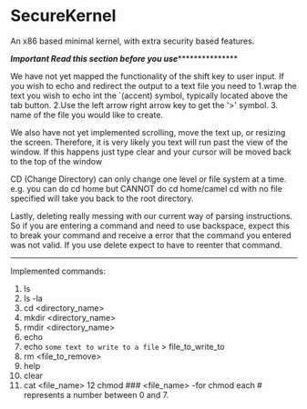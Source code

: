 # SecureKernel
An x86 based minimal kernel, with extra security based features.

***************************Important Read this section before you use******************************************


We have not yet mapped the functionality of the shift key to user input. If you wish to echo and redirect the output to a text file you need to 
	1.wrap the text you wish to echo int the `(accent) symbol, typically located above the tab button. 
	2.Use the left arrow right arrow key to get the '>' symbol.
	3. name of the file you would like to create.

We also have not yet implemented scrolling, move the text up, or resizing the screen. Therefore, it is very likely you text will run past the view of the window. If this happens just type clear and your cursor will be moved back to the top of the window


CD (Change Directory) can only change one level or file system at a time.
e.g. you can do cd home 
but CANNOT do cd home/camel
cd with no file specified will take you back to the root directory.

Lastly, deleting really messing with our current way of parsing instructions. So if you are entering a command and need to use backspace, expect this to break your command and receive a error that the command you entered was not valid. If you use delete expect to have to reenter that command.

****************************************************************************************************************

Implemented commands:

1. ls
2. ls -la
3. cd <directory_name>
4. mkdir <directory_name>
5. rmdir <directory_name>
6. echo <some text to echo back on the screen>
7. echo `some text to write to a file` > file_to_write_to
8. rm <file_to_remove>
9. help
10. clear
11. cat <file_name>
12 chmod ### <file_name>
	-for chmod each # represents a number between 0 and 7.


